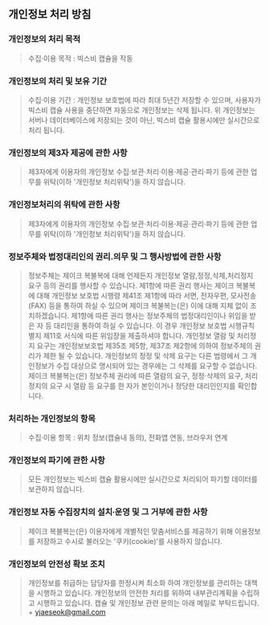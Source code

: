 ## 개인정보 처리 방침

### 개인정보의 처리 목적
> 수집·이용 목적 : 빅스비 캡슐을 작동

### 개인정보의 처리 및 보유 기간
> 수집·이용 기간 : 개인정보 보호법에 따라 최대 5년간 저장할 수 있으며, 사용자가 빅스비 캡슐 사용을 중단하면 자동으로 개인정보는 삭제 됩니다. 위 개인정보는 서버나 데이터베이스에 저장되는 것이 아닌, 빅스비 캡슐 활용시에만 실시간으로 처리 됩니다.

### 개인정보의 제3자 제공에 관한 사항
> 제3자에게 이용자의 개인정보 수집·보관·처리·이용·제공·관리·파기 등에 관한 업무를 위탁(이하 '개인정보 처리위탁')을 하지 않습니다.

### 개인정보처리의 위탁에 관한 사항
> 제3자에게 이용자의 개인정보 수집·보관·처리·이용·제공·관리·파기 등에 관한 업무를 위탁(이하 '개인정보 처리위탁')을 하지 않습니다.

### 정보주체와 법정대리인의 권리․의무 및 그 행사방법에 관한 사항
> 정보주체는 제이크 복불복에 대해 언제든지 개인정보 열람,정정,삭제,처리정지 요구 등의 권리를 행사할 수 있습니다.
> 제1항에 따른 권리 행사는 제이크 복불복에 대해 개인정보 보호법 시행령 제41조 제1항에 따라 서면, 전자우편, 모사전송(FAX) 등을 통하여 하실 수 있으며 제이크 복불복는(은) 이에 대해 지체 없이 조치하겠습니다.
> 제1항에 따른 권리 행사는 정보주체의 법정대리인이나 위임을 받은 자 등 대리인을 통하여 하실 수 있습니다. 이 경우 개인정보 보호법 시행규칙 별지 제11호 서식에 따른 위임장을 제출하셔야 합니다.
> 개인정보 열람 및 처리정지 요구는 개인정보보호법 제35조 제5항, 제37조 제2항에 의하여 정보주체의 권리가 제한 될 수 있습니다.
> 개인정보의 정정 및 삭제 요구는 다른 법령에서 그 개인정보가 수집 대상으로 명시되어 있는 경우에는 그 삭제를 요구할 수 없습니다.
> 제이크 복불복는(은) 정보주체 권리에 따른 열람의 요구, 정정·삭제의 요구, 처리정지의 요구 시 열람 등 요구를 한 자가 본인이거나 정당한 대리인인지를 확인합니다.

### 처리하는 개인정보의 항목
> 수집·이용 항목 : 위치 정보(캡슐내 동의), 전화앱 연동, 브라우저 연계

### 개인정보의 파기에 관한 사항
> 모든 개인정보는 빅스비 캡슐 활용시에만 실시간으로 처리되어 파기할 데이터를 보관하지 않습니다.

### 개인정보 자동 수집장치의 설치∙운영 및 그 거부에 관한 사항
> 제이크 복불복는(은) 이용자에게 개별적인 맞춤서비스를 제공하기 위해 이용정보를 저장하고 수시로 불러오는 '쿠키(cookie)'를 사용하지 않습니다.

### 개인정보의 안전성 확보 조치
> 개인정보를 취급하는 담당자를 한정시켜 최소화 하여 개인정보를 관리하는 대책을 시행하고 있습니다.
> 개인정보의 안전한 처리를 위하여 내부관리계획을 수립하고 시행하고 있습니다.
> 캡슐 및 개인정보 관련 문의는 아래 메일로 부탁드립니다. +
> yjaeseok@gmail.com